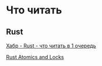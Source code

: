 # Что читать

## Rust

[Хабр - Rust - что читать в 1 очередь](https://habr.com/ru/companies/bitrix/articles/878912/)

[Rust Atomics and Locks](https://marabos.nl/atomics/atomics.html)
